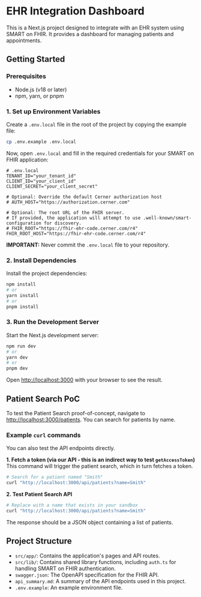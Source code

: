 # EHR Integration Dashboard

This is a Next.js project designed to integrate with an EHR system using SMART on FHIR. It provides a dashboard for managing patients and appointments.

## Getting Started

### Prerequisites

- Node.js (v18 or later)
- npm, yarn, or pnpm

### 1. Set up Environment Variables

Create a `.env.local` file in the root of the project by copying the example file:

```bash
cp .env.example .env.local
```

Now, open `.env.local` and fill in the required credentials for your SMART on FHIR application:

```
# .env.local
TENANT_ID="your_tenant_id"
CLIENT_ID="your_client_id"
CLIENT_SECRET="your_client_secret"

# Optional: Override the default Cerner authorization host
# AUTH_HOST="https://authorization.cerner.com"

# Optional: The root URL of the FHIR server.
# If provided, the application will attempt to use .well-known/smart-configuration for discovery.
# FHIR_ROOT="https://fhir-ehr-code.cerner.com/r4"
FHIR_ROOT_HOST="https://fhir-ehr-code.cerner.com/r4"
```

**IMPORTANT:** Never commit the `.env.local` file to your repository.

### 2. Install Dependencies

Install the project dependencies:

```bash
npm install
# or
yarn install
# or
pnpm install
```

### 3. Run the Development Server

Start the Next.js development server:

```bash
npm run dev
# or
yarn dev
# or
pnpm dev
```

Open [http://localhost:3000](http://localhost:3000) with your browser to see the result.

## Patient Search PoC

To test the Patient Search proof-of-concept, navigate to [http://localhost:3000/patients](http://localhost:3000/patients). You can search for patients by name.

### Example `curl` commands

You can also test the API endpoints directly.

**1. Fetch a token (via our API - this is an indirect way to test `getAccessToken`)**
This command will trigger the patient search, which in turn fetches a token.

```bash
# Search for a patient named "Smith"
curl "http://localhost:3000/api/patients?name=Smith"
```

**2. Test Patient Search API**

```bash
# Replace with a name that exists in your sandbox
curl "http://localhost:3000/api/patients?name=Smith"
```

The response should be a JSON object containing a list of patients.

## Project Structure

- `src/app/`: Contains the application's pages and API routes.
- `src/lib/`: Contains shared library functions, including `auth.ts` for handling SMART on FHIR authentication.
- `swagger.json`: The OpenAPI specification for the FHIR API.
- `api_summary.md`: A summary of the API endpoints used in this project.
- `.env.example`: An example environment file.
